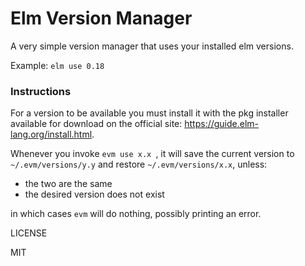 # Elm Version Manager

A very simple version manager that uses your installed elm versions.

Example: `elm use 0.18`

### Instructions

For a version to be available you must install it with the pkg installer available for download on the official site: https://guide.elm-lang.org/install.html.

Whenever you invoke `evm use x.x `, it will save the current version to `~/.evm/versions/y.y` and restore `~/.evm/versions/x.x`, unless:

- the two are the same
- the desired version does not exist

in which cases `evm` will do nothing, possibly printing an error.

LICENSE

MIT
